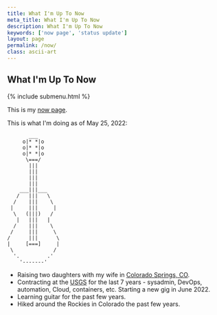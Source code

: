```yaml
---
title: What I'm Up To Now
meta_title: What I'm Up To Now
description: What I'm Up To Now
keywords: ['now page', 'status update']
layout: page
permalink: /now/
class: ascii-art
---
```

## What I'm Up To Now

{% include submenu.html %}

This is my [now page](https://nownownow.com/about).

This is what I'm doing as of May 25, 2022:

```ascii-art-right
       ___
     o|* *|o
     o|* *|o
     o|* *|o
      \===/
       |||
       |||
       |||
       |||
    ___|||___
   /   |||   \
  /    |||    \
 |     |||     |
  \   (|||)   /
   |   |||   |
  /    |||    \
 /     |||     \
/      |||      \
|     [===]     |
 \             /
  '.         .'
    '-------'
```

* Raising two daughters with my wife in [Colorado Springs, CO](https://en.wikipedia.org/wiki/Colorado_Springs%2C_Colorado).
* Contracting at the [USGS](https://www.usgs.gov/)
  for the last 7 years - sysadmin, DevOps, automation, Cloud, containers, etc. Starting a new
  gig in June 2022.
* Learning guitar for the past few years.
* Hiked around the Rockies in Colorado the past few years.
